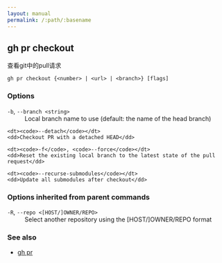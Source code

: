 ```yaml
---
layout: manual
permalink: /:path/:basename
---
```


## gh pr checkout

查看git中的pull请求

```
gh pr checkout {<number> | <url> | <branch>} [flags]
```

### Options

<dl class="flags">
	<dt><code>-b</code>, <code>--branch &lt;string&gt;</code></dt>
	<dd>Local branch name to use (default: the name of the head branch)</dd>

```
<dt><code>--detach</code></dt>
<dd>Checkout PR with a detached HEAD</dd>

<dt><code>-f</code>, <code>--force</code></dt>
<dd>Reset the existing local branch to the latest state of the pull request</dd>

<dt><code>--recurse-submodules</code></dt>
<dd>Update all submodules after checkout</dd>
```

</dl>

### Options inherited from parent commands

<dl class="flags">
	<dt><code>-R</code>, <code>--repo &lt;[HOST/]OWNER/REPO&gt;</code></dt>
	<dd>Select another repository using the [HOST/]OWNER/REPO format</dd>
</dl>

### See also

-   [gh pr](./gh_pr)
